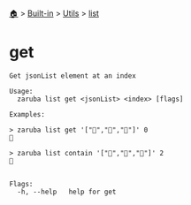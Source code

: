 <!--startTocHeader-->
[🏠](../../../README.md) > [Built-in](../../README.md) > [Utils](../README.md) > [list](README.md)
# get
<!--endTocHeader-->

```
Get jsonList element at an index

Usage:
  zaruba list get <jsonList> <index> [flags]

Examples:

> zaruba list get '["🍊","🍓","🍇"]' 0
🍓

> zaruba list contain '["🍊","🍓","🍇"]' 2
🍇


Flags:
  -h, --help   help for get

```

<!--startTocSubtopic-->

<!--endTocSubtopic-->